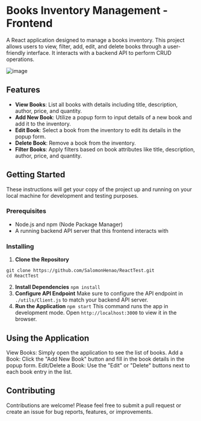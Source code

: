 # Books Inventory Management - Frontend

A React application designed to manage a books inventory. This project allows users to view, filter, add, edit, and delete books through a user-friendly interface. It interacts with a backend API to perform CRUD operations.

![image](https://github.com/SalomonHenao/ReactTest/assets/39999385/da4f5dba-326b-4349-8df8-4b7e40ca49b2)

## Features

- **View Books**: List all books with details including title, description, author, price, and quantity.
- **Add New Book**: Utilize a popup form to input details of a new book and add it to the inventory.
- **Edit Book**: Select a book from the inventory to edit its details in the popup form.
- **Delete Book**: Remove a book from the inventory.
- **Filter Books**: Apply filters based on book attributes like title, description, author, price, and quantity.

## Getting Started

These instructions will get your copy of the project up and running on your local machine for development and testing purposes.

### Prerequisites

- Node.js and npm (Node Package Manager)
- A running backend API server that this frontend interacts with

### Installing

1. **Clone the Repository**
```
git clone https://github.com/SalomonHenao/ReactTest.git
cd ReactTest
```
2. **Install Dependencies**
```npm install```
3. **Configure API Endpoint**
Make sure to configure the API endpoint in `./utils/Client.js` to match your backend API server.
4. **Run the Application**
```npm start```
This command runs the app in development mode. Open `http://localhost:3000` to view it in the browser.

## Using the Application
View Books: Simply open the application to see the list of books.
Add a Book: Click the "Add New Book" button and fill in the book details in the popup form.
Edit/Delete a Book: Use the "Edit" or "Delete" buttons next to each book entry in the list.

## Contributing
Contributions are welcome! Please feel free to submit a pull request or create an issue for bug reports, features, or improvements.